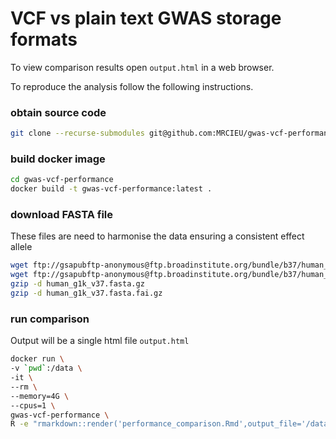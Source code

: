 # VCF vs plain text GWAS storage formats

To view comparison results open ```output.html``` in a web browser.

To reproduce the analysis follow the following instructions.

### obtain source code

```sh
git clone --recurse-submodules git@github.com:MRCIEU/gwas-vcf-performance.git
```

### build docker image

```sh
cd gwas-vcf-performance
docker build -t gwas-vcf-performance:latest .
```

### download FASTA file

These files are need to harmonise the data ensuring a consistent effect allele

```sh
wget ftp://gsapubftp-anonymous@ftp.broadinstitute.org/bundle/b37/human_g1k_v37.fasta.gz
wget ftp://gsapubftp-anonymous@ftp.broadinstitute.org/bundle/b37/human_g1k_v37.fasta.fai.gz
gzip -d human_g1k_v37.fasta.gz
gzip -d human_g1k_v37.fasta.fai.gz
```

### run comparison

Output will be a single html file ```output.html```

```sh
docker run \
-v `pwd`:/data \
-it \
--rm \
--memory=4G \
--cpus=1 \
gwas-vcf-performance \
R -e "rmarkdown::render('performance_comparison.Rmd',output_file='/data/output.html')"
```
